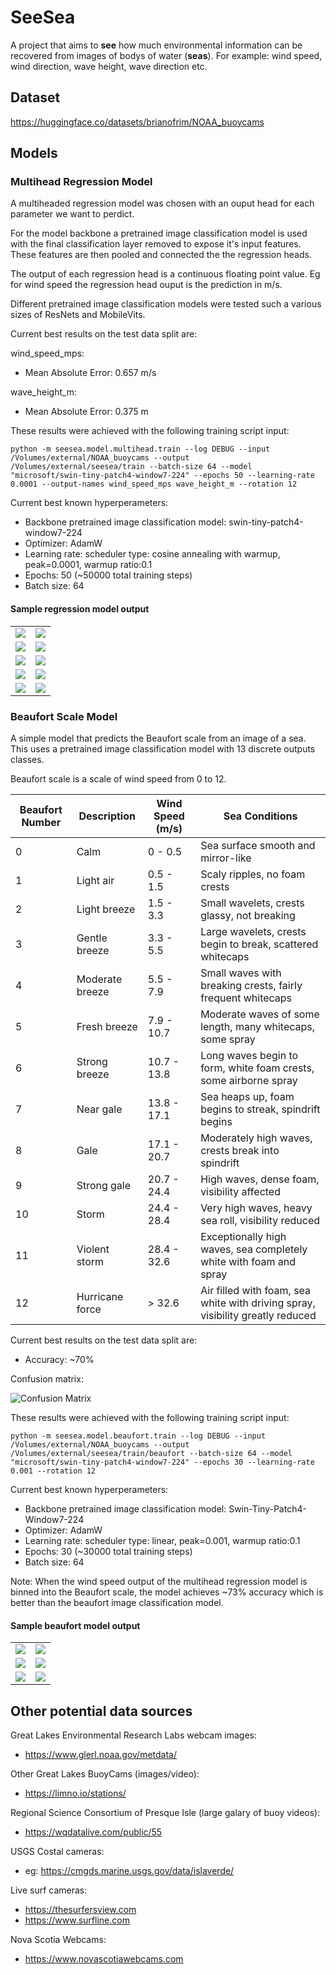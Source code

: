# SeeSea
A project that aims to **see** how much environmental information can be recovered from images of bodys of water (**seas**). For example: wind speed, wind direction, wave height, wave direction etc.

## Dataset
https://huggingface.co/datasets/brianofrim/NOAA_buoycams 

## Models

### Multihead Regression Model

A multiheaded regression model was chosen with an ouput head for each parameter we want to perdict. 

For the model backbone a pretrained image classification model is used with the final classification layer removed to expose it's input features. These features are then pooled and connected the the regression heads.

The output of each regression head is a continuous floating point value. Eg for wind speed the regression head ouput is the prediction in m/s.

Different pretrained image classification models were tested such a various sizes of ResNets and MobileVits.

Current best results on the test data split are:  

wind_speed_mps:
- Mean Absolute Error: 0.657 m/s

wave_height_m:
- Mean Absolute Error: 0.375 m

These results were achieved with the following training script input:
```
python -m seesea.model.multihead.train --log DEBUG --input /Volumes/external/NOAA_buoycams --output /Volumes/external/seesea/train --batch-size 64 --model "microsoft/swin-tiny-patch4-window7-224" --epochs 50 --learning-rate 0.0001 --output-names wind_speed_mps wave_height_m --rotation 12
```
Current best known hyperperameters:
- Backbone pretrained image classification model: swin-tiny-patch4-window7-224
- Optimizer: AdamW
- Learning rate: scheduler type: cosine annealing with warmup, peak=0.0001, warmup ratio:0.1
- Epochs: 50 (~50000 total training steps)
- Batch size: 64

#### Sample regression model output

<table>
<tr>
<td><img src="readme_assets/regression_samples/Z10A_2024_10_11_1110_0_vis.png"/></td>
<td><img src="readme_assets/regression_samples/Z67A_2024_10_06_0110_3_vis.png"/></td>
</tr>
<tr>
<td><img src="readme_assets/regression_samples/W11A_2024_10_04_2210_3_vis.png"/></td>
<td><img src="readme_assets/regression_samples/Z25A_2024_09_26_1810_3_vis.png"/></td>
</tr>
<tr>
<td><img src="readme_assets/regression_samples/W31A_2024_10_02_0410_5_vis.png"/></td>
<td><img src="readme_assets/regression_samples/W38A_2024_09_26_1810_1_vis.png"/></td>
</tr>
<tr>
<td><img src="readme_assets/regression_samples/W64A_2024_09_19_1710_0_vis.png"/></td>
<td><img src="readme_assets/regression_samples/W81A_2024_09_21_1910_3_vis.png"/></td>
</tr>
<tr>
<td><img src="readme_assets/regression_samples/Z27A_2024_09_18_2110_5_vis.png"/></td>
<td><img src="readme_assets/regression_samples/W92A_2024_10_11_1410_0_vis.png"/></td>
</tr>
</table>

### Beaufort Scale Model

A simple model that predicts the Beaufort scale from an image of a sea. This uses a pretrained image classification model with 13 discrete outputs classes.

Beaufort scale is a scale of wind speed from 0 to 12.

| Beaufort Number | Description      | Wind Speed (m/s)  | Sea Conditions                                                              |
|-----------------|------------------|-------------------|----------------------------------------------------------------------------|
| 0               | Calm             | 0 - 0.5          | Sea surface smooth and mirror-like                                          |
| 1               | Light air        | 0.5 - 1.5        | Scaly ripples, no foam crests                                              |
| 2               | Light breeze     | 1.5 - 3.3        | Small wavelets, crests glassy, not breaking                                |
| 3               | Gentle breeze    | 3.3 - 5.5        | Large wavelets, crests begin to break, scattered whitecaps                 |
| 4               | Moderate breeze  | 5.5 - 7.9        | Small waves with breaking crests, fairly frequent whitecaps                |
| 5               | Fresh breeze     | 7.9 - 10.7       | Moderate waves of some length, many whitecaps, some spray                  |
| 6               | Strong breeze    | 10.7 - 13.8      | Long waves begin to form, white foam crests, some airborne spray          |
| 7               | Near gale        | 13.8 - 17.1      | Sea heaps up, foam begins to streak, spindrift begins                      |
| 8               | Gale            | 17.1 - 20.7       | Moderately high waves, crests break into spindrift                         |
| 9               | Strong gale      | 20.7 - 24.4      | High waves, dense foam, visibility affected                                |
| 10              | Storm            | 24.4 - 28.4      | Very high waves, heavy sea roll, visibility reduced                        |
| 11              | Violent storm    | 28.4 - 32.6      | Exceptionally high waves, sea completely white with foam and spray         |
| 12              | Hurricane force  | > 32.6           | Air filled with foam, sea white with driving spray, visibility greatly reduced |

Current best results on the test data split are:  

- Accuracy: ~70%

Confusion matrix:

![Confusion Matrix](readme_assets/beaufort_confusion_matrix_2024_12_03_0556.png)

These results were achieved with the following training script input:

```
python -m seesea.model.beaufort.train --log DEBUG --input /Volumes/external/NOAA_buoycams --output /Volumes/external/seesea/train/beaufort --batch-size 64 --model "microsoft/swin-tiny-patch4-window7-224" --epochs 30 --learning-rate 0.001 --rotation 12
```

Current best known hyperperameters:
- Backbone pretrained image classification model: Swin-Tiny-Patch4-Window7-224
- Optimizer: AdamW
- Learning rate: scheduler type: linear, peak=0.001, warmup ratio:0.1
- Epochs: 30 (~30000 total training steps)
- Batch size: 64

Note: When the wind speed output of the multihead regression model is binned into the Beaufort scale, the model achieves ~73% accuracy which is better than the beaufort image classification model.

#### Sample beaufort model output

<table>
<tr>
<td><img src="readme_assets/beaufort_samples/Z76A_2024_10_10_1510_4.png"/></td>
<td><img src="readme_assets/beaufort_samples/W63A_2024_09_29_0910_5.png"/></td>
</tr>
<tr>
<td><img src="readme_assets/beaufort_samples/W64A_2024_10_10_1710_1.png"/></td>
<td><img src="readme_assets/beaufort_samples/Z60A_2024_10_11_1810_0.png"/></td>
</tr>
<tr>
<td><img src="readme_assets/beaufort_samples/Z10A_2024_09_28_1810_0.png"/></td>
<td><img src="readme_assets/beaufort_samples/W17A_2024_10_11_1810_2.png"/></td>
</tr>
</table>

## Other potential data sources
Great Lakes Environmental Research Labs webcam images: 
- https://www.glerl.noaa.gov/metdata/

Other Great Lakes BuoyCams (images/video):
- https://limno.io/stations/

Regional Science Consortium of Presque Isle (large galary of buoy videos):
- https://wqdatalive.com/public/55

USGS Costal cameras:
- eg: https://cmgds.marine.usgs.gov/data/islaverde/

Live surf cameras:
- https://thesurfersview.com
- https://www.surfline.com 

Nova Scotia Webcams:
- https://www.novascotiawebcams.com

